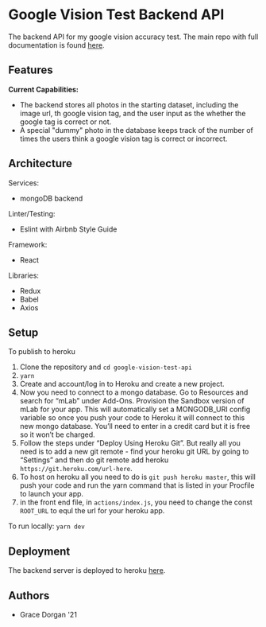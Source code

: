 # Google Vision Test Backend API

The backend API for my google vision accuracy test. The main repo with full documentation is found [here](https://github.com/gracedorgan/google-vision-test).

## Features

**Current Capabilities:**
* The backend stores all photos in the starting dataset, including the image url, th google vision tag, and the user input as the whether the google tag is correct or not.
* A special "dummy" photo in the database keeps track of the number of times the users think a google vision tag is correct or incorrect.

## Architecture
Services:
* mongoDB backend

Linter/Testing:
* Eslint with Airbnb Style Guide

Framework:
* React

Libraries:
* Redux
* Babel
* Axios

## Setup

To publish to heroku 
1. Clone the repository and `cd google-vision-test-api`
2. `yarn`
3. Create and account/log in to Heroku and create a new project.
4. Now you need to connect to a mongo database. Go to Resources and search for “mLab” under Add-Ons. Provision the Sandbox version of mLab for your app. This will automatically set a MONGODB_URI config variable so once you push your code to Heroku it will connect to this new mongo database. You’ll need to enter in a credit card but it is free so it won’t be charged.
5. Follow the steps under “Deploy Using Heroku Git”. But really all you need is to add a new git remote - find your heroku git URL by going to “Settings” and then do git remote add heroku `https://git.heroku.com/url-here`.
6. To host on heroku all you need to do is `git push heroku master`, this will push your code and run the yarn command that is listed in your Procfile to launch your app.
7. in the front end file, in `actions/index.js`, you need to change the const `ROOT_URL` to equl the url for your heroku app.

To run locally:
`yarn dev`

## Deployment

The backend server is deployed to heroku [here](https://google-vision-test.herokuapp.com/).

## Authors
* Grace Dorgan '21
